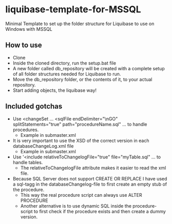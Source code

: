 # liquibase-template-for-MSSQL
Minimal Template to set up the folder structure for Liquibase to use on Windows with MSSQL

## How to use
* Clone
* Inside the cloned directory, run the setup.bat file
* A new folder called db_repository will be created with a complete setup of all folder structures needed for Liquibase to run.
* Move the db_repository folder, or the contents of it, to your actual repository. 
* Start adding objects, the liquibase way!

## Included gotchas
* Use <changeSet ... <sqlFile endDelimiter="\nGO" splitStatements="true" path="procedureName.sql" ... to handle procedures.
   * Example in submaster.xml
* It is very important to use the XSD of the correct version in each databaseChangeLog.xml file
   * Example in submaster.xml
* Use '<include relativeToChangelogFile="true" file="myTable.sql" ... to handle tables. 
  * The relativeToChangelogFile attribute makes it easier to read the xml file.
* Because SQL Server does not support CREATE OR REPLACE I  have used a sql-tagg in the databaseChangelog-file to first create an empty stub of the procedure.
  * This way the real procedure script can always use ALTER PROCEDURE
  * Another alternative is to use dynamic SQL inside the procedure-script to first check if the procedure exists and then create a dummy version.

